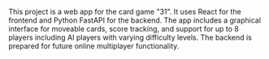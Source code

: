 <!-- Use this file to provide workspace-specific custom instructions to Copilot. For more details, visit https://code.visualstudio.com/docs/copilot/copilot-customization#_use-a-githubcopilotinstructionsmd-file -->

This project is a web app for the card game "31". It uses React for the frontend and Python FastAPI for the backend. The app includes a graphical interface for moveable cards, score tracking, and support for up to 8 players including AI players with varying difficulty levels. The backend is prepared for future online multiplayer functionality.
